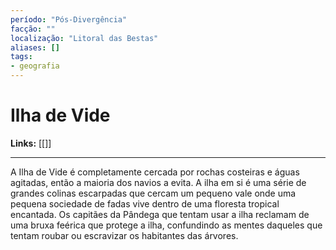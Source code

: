 ```yaml
---
período: "Pós-Divergência"
facção: ""
localização: "Litoral das Bestas"
aliases: []
tags:
- geografia
---
```


# **Ilha de Vide**

**Links:** [[]]

---
A Ilha de Vide é completamente cercada por rochas costeiras e águas agitadas, então a maioria dos navios a evita. A ilha em si é uma série de grandes colinas escarpadas que cercam um pequeno vale onde uma pequena sociedade de fadas vive dentro de uma floresta tropical encantada. Os capitães da Pândega que tentam usar a ilha reclamam de uma bruxa feérica que protege a ilha, confundindo as mentes daqueles que tentam roubar ou escravizar os habitantes das árvores.